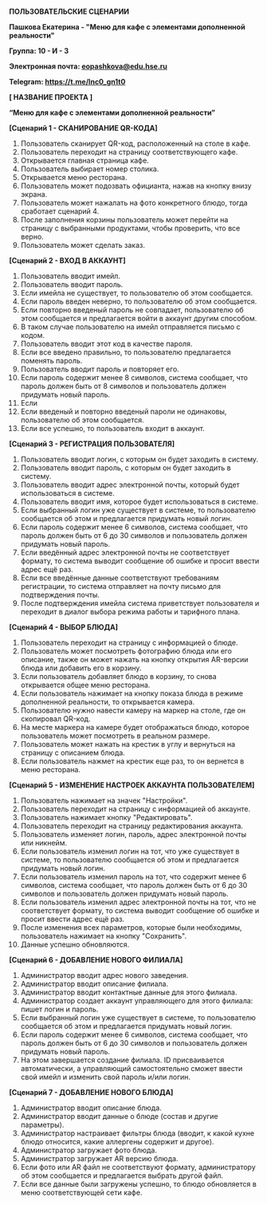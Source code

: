 **ПОЛЬЗОВАТЕЛЬСКИЕ СЦЕНАРИИ**

**Пашкова Екатерина - "Меню для кафе с элементами дополненной реальности"**

**Группа: 10 - И - 3**

**Электронная почта: eopashkova@edu.hse.ru**

**Telegram: https://t.me/lnc0_gn1t0**

**[ НАЗВАНИЕ ПРОЕКТА ]**

**“Меню для кафе с элементами дополненной реальности”**

**[Сценарий 1 - СКАНИРОВАНИЕ QR-КОДА]**
        
1. Пользователь сканирует QR-код, расположенный на столе в кафе.
2. Пользователь переходит на страницу соответствующего кафе.
3. Открывается главная страница кафе.
4. Пользователь выбирает номер столика.
5. Открывается меню ресторана.
6. Пользователь может подозвать официанта, нажав на кнопку внизу экрана.
7. Пользователь может нажалать на фото конкретного блюдо, тогда сработает сценарий 4.
8. После заполнения корзины пользователь может перейти на страницу с выбранными продуктами, чтобы проверить, что все верно.
9. Пользователь может сделать заказ.

**[Сценарий 2 - ВХОД В АККАУНТ]**
        
1. Пользователь вводит имейл.
2. Пользователь вводит пароль.
3. Если имейла не существует, то пользователю об этом сообщается.
4. Если пароль введен неверно, то пользователю об этом сообщается.
5. Если повторно введеный пароль не совпадает, пользователю об этом сообщается и предлагается войти в аккаунт другим способом.
6. В таком случае пользователю на имейл отправляется письмо с кодом.
7. Пользователь вводит этот код в качестве пароля.
8. Если все введено правильно, то пользователю предлагается поменять пароль.
9. Пользователь вводит пароль  и повторяет его.
10. Если пароль содержит менее 8 символов, система сообщает, что пароль должен быть от 8 символов и пользователь должен придумать новый пароль.
11. Если 
11. Если введеный и повторно введеный пароли не одинаковы, пользователю об этом сообщается.
12. Если все успешно, то пользователь входит в аккаунт.
        
**[Сценарий 3 - РЕГИСТРАЦИЯ ПОЛЬЗОВАТЕЛЯ]**
        
1. Пользователь вводит логин, с которым он будет заходить в систему.
2. Пользователь вводит пароль, с которым он будет заходить в систему.
3. Пользователь вводит адрес электронной почты, который будет использоваться в системе.
4. Пользователь вводит имя, которое будет использоваться в системе.
5. Если выбранный логин уже существует в системе, то пользователю сообщается об этом и предлагается придумать новый логин.
6. Если пароль содержит менее 6 символов, система сообщает, что пароль должен быть от 6 до 30 символов и пользователь должен придумать новый пароль.
7. Если введённый адрес электронной почты не соответствует формату, то система выводит сообщение об ошибке и просит ввести адрес ещё раз.
8. Если все введённые данные соответствуют требованиям регистрации, то система отправляет на почту письмо для подтверждения почты.
9. После подтверждения имейла система приветствует пользователя и переходит в диалог выбора режима работы и тарифного плана.
        
**[Сценарий 4 - ВЫБОР БЛЮДА]**
        
1. Пользователь переходит на страницу с информацией о блюде.
2. Пользователь может посмотреть фотографию блюда или его описание, также он может нажать на кнопку открытия AR-версии блюда или добавить его в корзину.
3. Если пользователь добавляет блюдо в корзину, то снова открывается общее меню ресторана.
4. Если пользователь нажимает на кнопку показа блюда в режиме дополненной реальности, то открывается камера.
5. Пользователю нужно навести камеру на маркер на столе, где он скопировал QR-код.
6. На месте маркера на камере будет отображаться блюдо, которое пользователь может посмотреть в реальном размере.
7. Пользователь может нажать на крестик в углу и вернуться на страницу с описанием блюда.
8. Если пользователь нажмет на крестик еще раз, то он вернется в меню ресторана.

**[Сценарий 5 - ИЗМЕНЕНИЕ НАСТРОЕК АККАУНТА ПОЛЬЗОВАТЕЛЕМ]**

1. Пользователь нажимает на значек "Настройки".
2. Пользователь переходит на страницу с информацией об аккаунте.
3. Пользователь нажимает кнопку "Редактировать".
4. Пользователь переходит на страницу редактирования аккаунта.
5. Пользователь изменяет логин, пароль, адрес электронной почты или никнейм.
6. Если пользователь изменил логин на тот, что уже существует в системе, то пользователю сообщается об этом и предлагается придумать новый логин.
7. Если пользователь изменил пароль на тот, что содержит менее 6 символов, система сообщает, что пароль должен быть от 6 до 30 символов и пользователь должен придумать новый пароль.
8. Если пользователь изменил адрес электронной почты на тот, что не соответствует формату, то система выводит сообщение об ошибке и просит ввести адрес ещё раз.
9. После изменения всех параметров, которые были необходимы, пользователь нажимает на кнопку "Сохранить".
10. Данные успешно обновляются.
        
**[Сценарий 6 - ДОБАВЛЕНИЕ НОВОГО ФИЛИАЛА]**
        
1. Администратор вводит адрес нового заведения.
2. Администратор вводит описание филиала.
3. Администратор вводит контактные данные для этого филиала.
4. Администратор создает аккаунт управляющего для этого филиала: пишет логин и пароль.
5. Если выбранный логин уже существует в системе, то пользователю сообщается об этом и предлагается придумать новый логин.
6. Если пароль содержит менее 6 символов, система сообщает, что пароль должен быть от 6 до 30 символов и пользователь должен придумать новый пароль.
7. На этом завершается создание филиала. ID присваивается автоматически, а управляющий самостоятельно сможет ввести свой имейл и изменить свой пароль и/или логин.

**[Сценарий 7 - ДОБАВЛЕНИЕ НОВОГО БЛЮДА]**

1. Администратор вводит описание блюда.
3. Администратор вводит данные о блюде (состав и другие параметры).
4. Администратор настраивает фильтры блюда (вводит, к какой кухне блюдо относится, какие аллергены содержит и другое).
5. Администратор загружает фото блюда.
6. Администратор загружает AR версию блюда.
7. Если фото или AR файл не соответствуют формату, администратору об этом сообщается и предлагается выбрать другой файл.
8. Если все данные были загружены успешно, то блюдо обновляется в меню соответствующей сети кафе.

